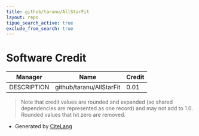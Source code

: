 ```yaml
---
title: github/taranu/AllStarFit
layout: repo
tipue_search_active: true
exclude_from_search: true
---
```

# Software Credit

|Manager|Name|Credit|
|-------|----|------|
|DESCRIPTION|github/taranu/AllStarFit|0.01|


> Note that credit values are rounded and expanded (so shared dependencies are represented as one record) and may not add to 1.0. Rounded values that hit zero are removed.


- Generated by [CiteLang](https://github.com/vsoch/citelang)
